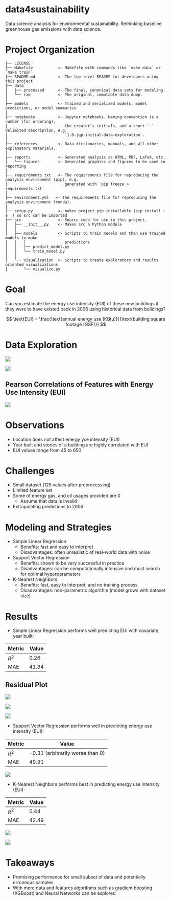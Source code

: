 data4sustainability
==============================

Data science analysis for environmental sustainability. Rethinking baseline greenhouse gas emissions with data science.


# Project Organization

    ├── LICENSE
    ├── Makefile           <- Makefile with commands like `make data` or `make train`
    ├── README.md          <- The top-level README for developers using this project.
    ├── data
    │   ├── processed      <- The final, canonical data sets for modeling.
    │   └── raw            <- The original, immutable data dump.
    │
    ├── models             <- Trained and serialized models, model predictions, or model summaries
    │
    ├── notebooks          <- Jupyter notebooks. Naming convention is a number (for ordering),
    │                         the creator's initials, and a short `-` delimited description, e.g.
    │                         `1.0-jqp-initial-data-exploration`.
    │
    ├── references         <- Data dictionaries, manuals, and all other explanatory materials.
    │
    ├── reports            <- Generated analysis as HTML, PDF, LaTeX, etc.
    │   └── figures        <- Generated graphics and figures to be used in reporting
    │
    ├── requirements.txt   <- The requirements file for reproducing the analysis environment (pip), e.g.
    │                         generated with `pip freeze > requirements.txt`
    │
    ├── environment.yml   <- The requirements file for reproducing the analysis environment (conda).
    │
    ├── setup.py           <- makes project pip installable (pip install -e .) so src can be imported
    ├── src                <- Source code for use in this project.
    │   ├── __init__.py    <- Makes src a Python module
    │   │
    │   ├── models         <- Scripts to train models and then use trained models to make
    │   │   │                 predictions
    │   │   ├── predict_model.py
    │   │   └── train_model.py
    │   │
    │   └── visualization  <- Scripts to create exploratory and results oriented visualizations
    │       └── visualize.py

# Goal
Can you estimate the energy use intensity (EUI) of these new buildings if they were to have existed back in 2006 using historical data from buildings?

$$
\text{EUI} = \frac{\text{annual energy use (KBtu)}}{\text{building square footage (GSF)}}
$$

# Data Exploration

![](reports/figures/feature.svg)

![](reports/figures/energy_usage.png)

## Pearson Correlations of Features with Energy Use Intensity (EUI)

![](reports/figures/corr_eui.svg)

# Observations
* Location does not affect energy yse intensity (EUI)
* Year built and stories of a building are highly correlated with EUI
* EUI values range from 45 to 650

# Challenges
* Small dataset (125 values after preprocessing)
* Limited feature set
* Some of energy gas, and oil usages provided are 0 
  * Assume that data is invalid
* Extrapolating predictions to 2006

# Modeling and Strategies
* Simple Linear Regression
  * Benefits: fast and easy to interpret
  * Disadvantages: often unrealistic of real-world data with noise
* Support Vector Regression
  * Benefits: shown to be very successful in practice
  * Disadvantages: can be computationally intensive and must search for optimal hyperparameters
* K-Nearest Neighbors
  * Benefits: fast, easy to interpret, and no training process
  * Disadvantages: non-parametric algorithm (model grows with dataset size)

# Results
* Simple Linear Regression performs well predicting EUI with covariate, year built:

| Metric | Value |
| ------ | ----- |
| $R^2$  | 0.26  |
| MAE    | 41.34 |

## Residual Plot

![](reports/figures/lin_reg.svg)

![](reports/figures/lin_reg_res.svg)

![](reports/figures/shap_lin_reg.svg)
 
* Support Vector Regression performs well in predicting energy use intensity (EUI):

| Metric | Value                            |
| ------ | -------------------------------- |
| $R^2$  | -0.31 (arbitrarily worse than 0) |
| MAE    | 49.91                            |

![](reports/figures/shap_svr.svg)

* K-Nearest Neighbors performs best in predicting energy use intensity (EUI):

| Metric | Value |
| ------ | ----- |
| $R^2$  | 0.44  |
| MAE    | 42.49 |
  
![](reports/figures/knn_wide.svg)

![](reports/figures/shap_knn.svg)

# Takeaways
* Promising performance for small subset of data and potentially erroneous samples
* With more data and features algorithms such as gradient boosting (XGBoost) and Neural Networks can be explored








